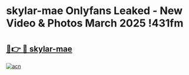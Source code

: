 # skylar-mae Onlyfans Leaked - New Video & Photos March 2025 !431fm

# <h2><a href="https://od78q2.iuczelnia.edu.pl?title=skylar-mae&ref=431fm">🔗👉 🔴 skylar-mae</a></h2>

[![acn](https://github.com/user-attachments/assets/0f9c940e-d8b0-45ae-aac7-cd30a18b3e1c)](https://od78q2.iuczelnia.edu.pl?title=skylar-mae&ref=431fm)

